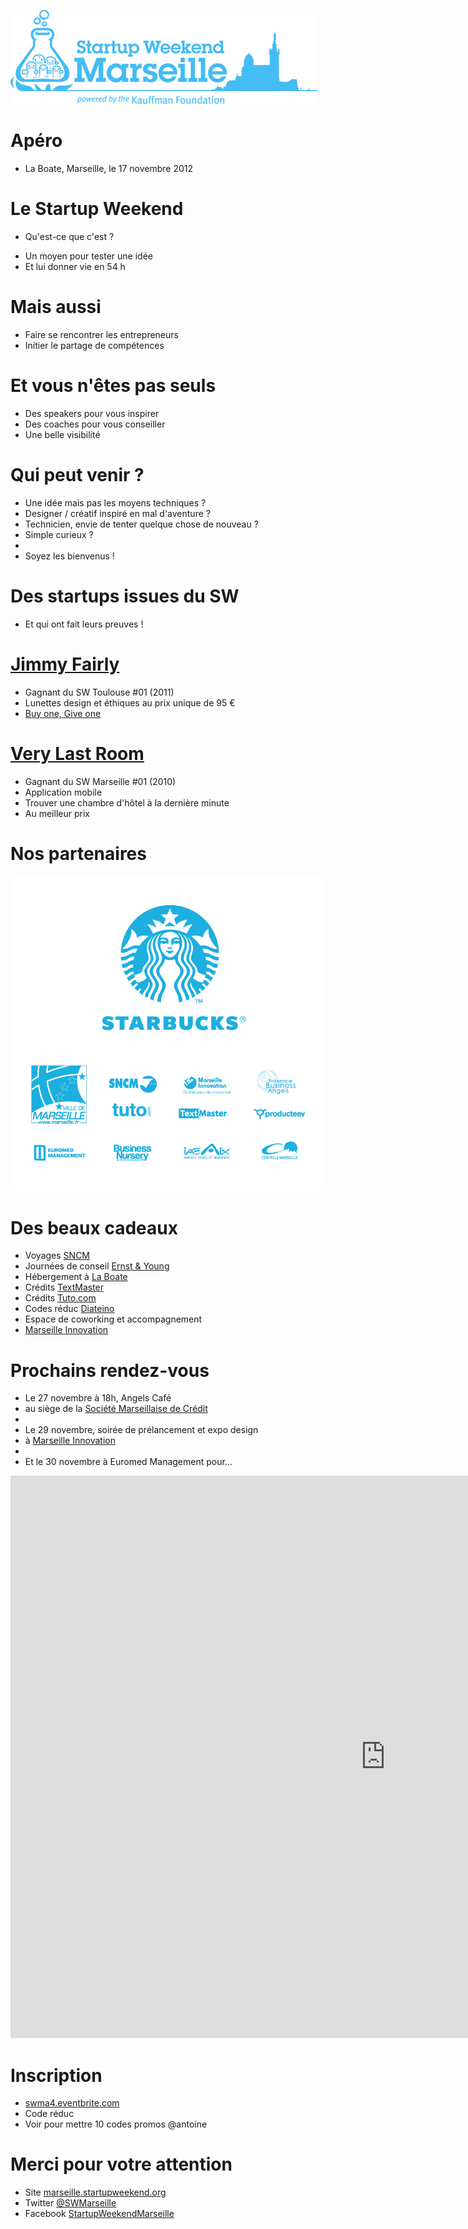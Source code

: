 <!SLIDE bullets>

![logo-d](logo-swma-hor-blue.jpg) 

# Apéro
* La Boate, Marseille, le 17 novembre 2012

<!SLIDE bullets transition=scrollUp>

# Le Startup Weekend
* Qu'est-ce que c'est ?

<!SLIDE bullets transition=scrollUp>

* Un moyen pour tester une idée
* Et lui donner vie en 54 h

<!SLIDE bullets transition=scrollUp>

# Mais aussi

<!SLIDE bullets transition=scrollUp>

* Faire se rencontrer les entrepreneurs 
* Initier le partage de compétences

<!SLIDE bullets transition=scrollUp>

# Et vous n'êtes pas seuls

<!SLIDE bullets transition=scrollUp>

* Des speakers pour vous inspirer
* Des coaches pour vous conseiller
* Une belle visibilité

<!SLIDE bullets transition=scrollUp>

# Qui peut venir ?

<!SLIDE bullets transition=scrollUp>

* Une idée mais pas les moyens techniques ?
* Designer / créatif inspiré en mal d'aventure ?
* Technicien, envie de tenter quelque chose de nouveau ?
* Simple curieux ?
*   
* Soyez les bienvenus ! 

<!SLIDE bullets transition=scrollUp>

# Des startups issues du SW
* Et qui ont fait leurs preuves !

<!SLIDE bullets transition=scrollUp>

# [Jimmy Fairly](http://www.jimmyfairly.com/)

<!SLIDE bullets transition=scrollUp>

* Gagnant du SW Toulouse #01 (2011)
* Lunettes design et éthiques au prix unique de 95 €
* [Buy one, Give one](http://www.jimmyfairly.com/fr/buy-one-give-one.html)

<!SLIDE bullets transition=scrollUp>

# [Very Last Room](http://verylastroom.com/fr)

<!SLIDE bullets transition=scrollUp>

* Gagnant du SW Marseille #01 (2010)
* Application mobile 
* Trouver une chambre d'hôtel à la dernière minute
* Au meilleur prix

<!SLIDE bullets transition=scrollUp>

# Nos partenaires

<!SLIDE full-page transition=scrollUp>

![logo-part](logo-part.jpg)

<!SLIDE bullets transition=scrollUp>

# Des beaux cadeaux

<!SLIDE bullets transition=scrollUp>

* Voyages [SNCM](http://www.sncm.fr/sw/consumer.index.do?locale=fr_FR&languageCode=FRA)
* Journées de conseil [Ernst & Young](http://www.ey.com/FR/fr/Home/Article)
* Hébergement à [La Boate](http://laboate.com/)
* Crédits [TextMaster](http://fr.textmaster.com/)
* Crédits [Tuto.com](http://fr.tuto.com/)
* Codes réduc [Diateino](http://www.diateino.com/fr/)
* Espace de coworking et accompagnement 
* [Marseille Innovation](http://www.marseille-innov.org/)

<!SLIDE bullets transition=scrollUp>

# Prochains rendez-vous

<!SLIDE bullets transition=scrollUp>

* Le 27 novembre à 18h, Angels Café
* au siège de la [Société Marseillaise de Crédit](https://maps.google.fr/maps?hl=fr&q=8+angels+caf%C3%A9+marseille&bav=on.2,or.r_gc.r_pw.r_cp.r_qf.&bpcl=38625945&biw=1268&bih=747&um=1&ie=UTF-8&sa=N&tab=wl&authuser=0)
*   
* Le 29 novembre, soirée de prélancement et expo design
* à [Marseille Innovation](http://www.marseille-innov.org/)
*   
* Et le 30 novembre à Euromed Management pour…

<!SLIDE bullets transition=scrollUp>

<iframe width="1200" height="900" src="http://www.youtube.com/embed/t-VjwfaRRqg" frameborder="0" allowfullscreen></iframe>

<!SLIDE bullets transition=scrollUp>

# Inscription
* [swma4.eventbrite.com](http://swma4.eventbrite.com/)
* Code réduc
* Voir pour mettre 10 codes promos @antoine

<!SLIDE bullets transition=scrollUp>

# Merci pour votre attention
* Site [marseille.startupweekend.org](http://marseille.startupweekend.org)
* Twitter [@SWMarseille](http://twitter.com/SWMarseille)
* Facebook [StartupWeekendMarseille](fb.com/StartupWeekendMarseille)
